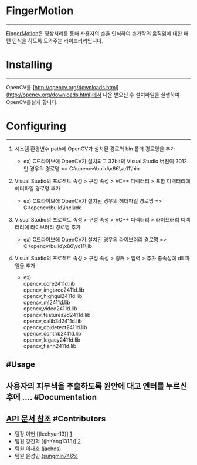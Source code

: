 # FingerMotion
---
[FingerMotion](https://github.com/SerendipityFingerMotion/FingerMotion/)은 영상처리를 통해 사용자의 손을 인식하여 손가락의 움직임에 대한 패턴 인식을 하도록 도와주는 라이브러리입니다.


# Installing
---
OpenCV를 [http://opencv.org/downloads.html](http://opencv.org/downloads.html)에서 다운 받으신 후 설치파일을 실행하여 OpenCV를설치 합니다.
# Configuring
---
1. 시스템 환경변수 path에 OpenCV가 설치된 경로의 bin 폴더 경로명을 추가
    - ex) C드라이브에 OpenCV가 설치되고 32bit의 Visual Studio 버젼이 2012인 경우의 경로명 => C:\opencv\build\x86\vc11\bin

2. Visual Studio의 프로젝트 속성 > 구성 속성 > VC++ 디렉터리 > 포함 디렉터리에 헤더파일 경로명 추가
    - ex) C드라이브에 OpenCV가 설치된 경우의 헤더파일 경로명 => C:\opencv\build\include

3. Visual Studio의 프로젝트 속성 > 구성 속성 > VC++ 디렉터리 > 라이브러리 디렉터리에 라이브러리 경로명 추가
    - ex) C드라이브에 OpenCV가 설치된 경우의 라이브러리 경로명 => C:\opencv\build\x86\vc11\lib

4. Visual Studio의 프로젝트 속성 > 구성 속성 > 링커 > 입력 > 추가 종속성에 dll 파일들 추가
    - ex)<BR>opencv_core2411d.lib<BR>opencv_imgproc2411d.lib<BR>opencv_highgui2411d.lib<BR>opencv_ml2411d.lib<BR>opencv_video2411d.lib<BR>opencv_features2d2411d.lib<BR>opencv_calib3d2411d.lib<BR>opencv_objdetect2411d.lib<BR>opencv_contrib2411d.lib<BR>opencv_legacy2411d.lib<BR>opencv_flann2411d.lib

#Usage
---
사용자의 피부색을 추출하도록 원안에 대고 엔터를 누르신 후에 ....
#Documentation
---
[API 문서 참조](https://github.com/SerendipityFingerMotion/FingerMotion/blob/hyun13/api_v1.pdf)
#Contributors
---
* 팀장 이현 [(leehyun13)] [1]
* 팀원 강진혁 [(jhKang1313)] [2]
* 팀원 이재호 [(jaehos)][3]
* 팀원 윤성민 [(sungmin7465)][4]


[1]: https://github.com/leehyun13
[2]: https://github.com/jhKang1313
[3]: https://github.com/jaehos
[4]: https://github.com/sungmin7465
